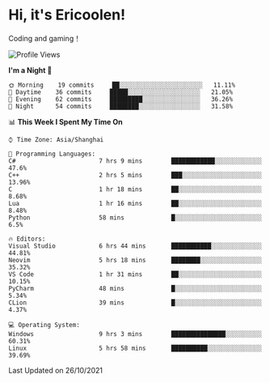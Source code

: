 # Hi, it's Ericoolen!
Coding and gaming！

<!--START_SECTION:waka-->
![Profile Views](http://img.shields.io/badge/Profile%20Views-5-blue)

**I'm a Night 🦉** 

```text
🌞 Morning    19 commits     ██░░░░░░░░░░░░░░░░░░░░░░░   11.11% 
🌆 Daytime    36 commits     █████░░░░░░░░░░░░░░░░░░░░   21.05% 
🌃 Evening    62 commits     █████████░░░░░░░░░░░░░░░░   36.26% 
🌙 Night      54 commits     ████████░░░░░░░░░░░░░░░░░   31.58%

```


📊 **This Week I Spent My Time On** 

```text
⌚︎ Time Zone: Asia/Shanghai

💬 Programming Languages: 
C#                       7 hrs 9 mins        ████████████░░░░░░░░░░░░░   47.6% 
C++                      2 hrs 5 mins        ███░░░░░░░░░░░░░░░░░░░░░░   13.96% 
C                        1 hr 18 mins        ██░░░░░░░░░░░░░░░░░░░░░░░   8.68% 
Lua                      1 hr 16 mins        ██░░░░░░░░░░░░░░░░░░░░░░░   8.48% 
Python                   58 mins             █░░░░░░░░░░░░░░░░░░░░░░░░   6.5%

🔥 Editors: 
Visual Studio            6 hrs 44 mins       ███████████░░░░░░░░░░░░░░   44.81% 
Neovim                   5 hrs 18 mins       ████████░░░░░░░░░░░░░░░░░   35.32% 
VS Code                  1 hr 31 mins        ██░░░░░░░░░░░░░░░░░░░░░░░   10.15% 
PyCharm                  48 mins             █░░░░░░░░░░░░░░░░░░░░░░░░   5.34% 
CLion                    39 mins             █░░░░░░░░░░░░░░░░░░░░░░░░   4.37%

💻 Operating System: 
Windows                  9 hrs 3 mins        ███████████████░░░░░░░░░░   60.31% 
Linux                    5 hrs 58 mins       ██████████░░░░░░░░░░░░░░░   39.69%

```


 Last Updated on 26/10/2021
<!--END_SECTION:waka-->

